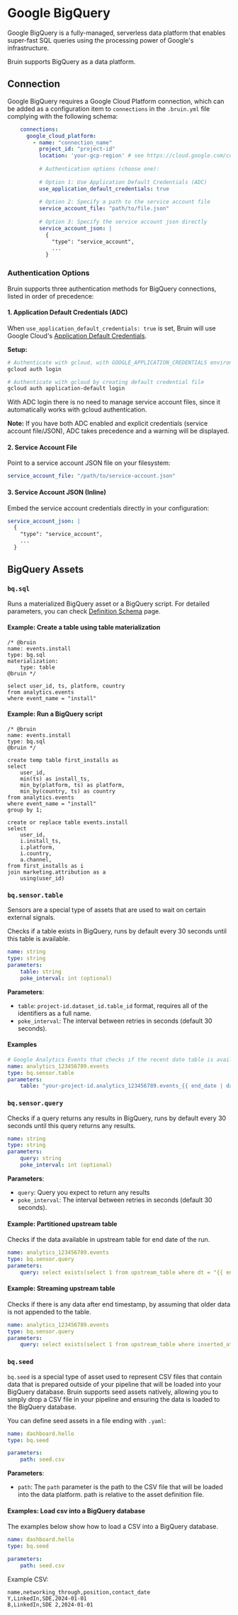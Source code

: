 # Google BigQuery

Google BigQuery is a fully-managed, serverless data platform that enables super-fast SQL queries using the processing power of Google's infrastructure.

Bruin supports BigQuery as a data platform.

## Connection

Google BigQuery requires a Google Cloud Platform connection, which can be added as a configuration item to `connections` in the `.bruin.yml` file complying with the following schema:

```yaml
    connections:
      google_cloud_platform:
        - name: "connection_name"
          project_id: "project-id"
          location: 'your-gcp-region' # see https://cloud.google.com/compute/docs/regions-zones
          
          # Authentication options (choose one):
          
          # Option 1: Use Application Default Credentials (ADC)
          use_application_default_credentials: true
          
          # Option 2: Specify a path to the service account file
          service_account_file: "path/to/file.json"
          
          # Option 3: Specify the service account json directly
          service_account_json: |
            {
              "type": "service_account",
              ...
            }
```

### Authentication Options

Bruin supports three authentication methods for BigQuery connections, listed in order of precedence:

#### 1. Application Default Credentials (ADC) 
When `use_application_default_credentials: true` is set, Bruin will use Google Cloud's [Application Default Credentials](https://cloud.google.com/docs/authentication/application-default-credentials#personal).

**Setup:**
```bash
# Authenticate with gcloud, with GOOGLE_APPLICATION_CREDENTIALS environment variable set
gcloud auth login

# Authenticate with gcloud by creating default credential file
gcloud auth application-default login
```



With ADC login there is no need to manage service account files, since it automatically works with gcloud authentication.

**Note:** If you have both ADC enabled and explicit credentials (service account file/JSON), ADC takes precedence and a warning will be displayed.

#### 2. Service Account File
Point to a service account JSON file on your filesystem:
```yaml
service_account_file: "/path/to/service-account.json"
```

#### 3. Service Account JSON (Inline)
Embed the service account credentials directly in your configuration:
```yaml
service_account_json: |
  {
    "type": "service_account",
    ...
  }
```
## BigQuery Assets

### `bq.sql`
Runs a materialized BigQuery asset or a BigQuery script. For detailed parameters, you can check [Definition Schema](../assets/definition-schema.md) page.

#### Example: Create a table using table materialization
```bruin-sql
/* @bruin
name: events.install
type: bq.sql
materialization:
    type: table
@bruin */

select user_id, ts, platform, country
from analytics.events
where event_name = "install"
```

#### Example: Run a BigQuery script
```bruin-sql
/* @bruin
name: events.install
type: bq.sql
@bruin */

create temp table first_installs as
select 
    user_id, 
    min(ts) as install_ts,
    min_by(platform, ts) as platform,
    min_by(country, ts) as country
from analytics.events
where event_name = "install"
group by 1;

create or replace table events.install
select
    user_id, 
    i.install_ts,
    i.platform, 
    i.country,
    a.channel,
from first_installs as i
join marketing.attribution as a
    using(user_id)
```


### `bq.sensor.table`

Sensors are a special type of assets that are used to wait on certain external signals.


Checks if a table exists in BigQuery, runs by default every 30 seconds until this table is available.

```yaml
name: string
type: string
parameters:
    table: string
    poke_interval: int (optional)
```
**Parameters**:
- `table`: `project-id.dataset_id.table_id` format, requires all of the identifiers as a full name.
- `poke_interval`: The interval between retries in seconds (default 30 seconds).

#### Examples
```yaml
# Google Analytics Events that checks if the recent date table is available
name: analytics_123456789.events
type: bq.sensor.table
parameters:
    table: "your-project-id.analytics_123456789.events_{{ end_date | date_format('%Y%m%d') }}"
```

### `bq.sensor.query`

Checks if a query returns any results in BigQuery, runs by default every 30 seconds until this query returns any results.

```yaml
name: string
type: string
parameters:
    query: string
    poke_interval: int (optional)
```

**Parameters**:
- `query`: Query you expect to return any results
- `poke_interval`: The interval between retries in seconds (default 30 seconds).

#### Example: Partitioned upstream table

Checks if the data available in upstream table for end date of the run.
```yaml
name: analytics_123456789.events
type: bq.sensor.query
parameters:
    query: select exists(select 1 from upstream_table where dt = "{{ end_date }}"
```

#### Example: Streaming upstream table

Checks if there is any data after end timestamp, by assuming that older data is not appended to the table.
```yaml
name: analytics_123456789.events
type: bq.sensor.query
parameters:
    query: select exists(select 1 from upstream_table where inserted_at > "{{ end_timestamp }}"
```

### `bq.seed`
`bq.seed` is a special type of asset used to represent CSV files that contain data that is prepared outside of your pipeline that will be loaded into your BigQuery database. Bruin supports seed assets natively, allowing you to simply drop a CSV file in your pipeline and ensuring the data is loaded to the BigQuery database.

You can define seed assets in a file ending with `.yaml`:
```yaml
name: dashboard.hello
type: bq.seed

parameters:
    path: seed.csv
```

**Parameters**:
- `path`:  The `path` parameter is the path to the CSV file that will be loaded into the data platform. path is relative to the asset definition file.


####  Examples: Load csv into a BigQuery database

The examples below show how to load a CSV into a BigQuery database.
```yaml
name: dashboard.hello
type: bq.seed

parameters:
    path: seed.csv
```

Example CSV:

```csv
name,networking_through,position,contact_date
Y,LinkedIn,SDE,2024-01-01
B,LinkedIn,SDE 2,2024-01-01
```
